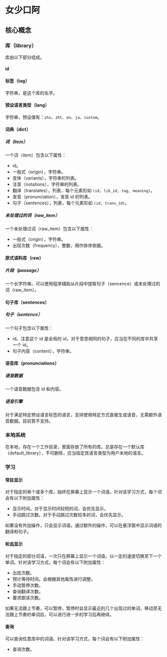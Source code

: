 # 女少口阿

## 核心概念

### 库（library）

库由以下部分组成。

#### id

#### 标签（tag）

字符串，是这个库的名字。

#### 预设语言类型（lang）

字符串，预设值有：`zhs`、`zht`、`en`、`ja`、`custom`。

#### 词典（dict）

##### 词（item）

一个词（item）包含以下属性：

- id。
- 一般式（origin），字符串。
- 变体（variants），字符串的列表。
- 注音（notations），字符串的列表。
- 翻译（translates），列表，每个元素形如 `(id, lib_id, tag, meaning)`。
- 发音（pronunciation），发音 id 的列表。
- 句子（sentences），列表，每个元素形如 `(id, trans_id)`。

##### 未处理过的词（raw_item）

一个未处理过词（raw_item）包含以下属性：

- 一般式（origin），字符串。
- 出现次数（frequency），整数，用作排序依据。

#### 原式语料库（raw）

##### 片段（passage）

一个长字符串。可以使用程序辅助从片段中提取句子（sencence）或未处理过的词（raw_item）。

#### 句子库（sentences）

##### 句子（sentence）

一个句子包含以下属性：

- id。注意这个 id 是全局的 id，对于意思相同的句子，应当在不同的库中共享一个 id。
- 句子内容（content），字符串。

#### 语音库（pronunciations）

##### 语音数据

一个语音数据包含 id 和内容。

##### 语音引擎

对于满足特定预设语言标签的语言，支持使用特定方式直接生成语音，无需额外语音数据。目前暂不支持。

### 本地系统

在本地，存在一个工作目录，里面存放了所有的库。总是存在一个默认库（default_library），不可删除，应当指定其语言类型为用户本地的语言。

### 学习

#### 常驻显示

对于指定的单个或多个库，始终在屏幕上显示一个词语。针对该学习方式，每个词会有以下附加属性：

- 显示时间。对于显示时间较短的词，会优先显示。
- 手动跳过次数。对于手动跳过次数较多的词，会优先显示。

如果没有外加操作，只会显示词语。通过额外的操作，可以在悬浮窗中显示词语的翻译和句子。

#### 轮巡显示

对于指定的部分词语，一次只在屏幕上显示一个词语，以一定的速度切换至下一个单词。针对该学习方式，每个词会有以下附加属性：

- 出现次数。
- 预计等待时间。会根据其他属性进行调整。
- 手动暂停次数。
- 查询翻译次数。
- 要求朗读次数。

如果无法跟上节奏，可以暂停，暂停时会显示最近的几个出现过的单词，移动至无法跟上节奏的单词后，可以进行进一步的学习后再继续。

#### 查询

可以查询任意库中的词语。针对该学习方式，每个词会有以下附加属性：

- 查询次数。